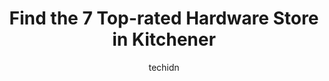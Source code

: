 ---
layout: ampstory
image: https://i0.wp.com/www.auto.or.id/wp-content/uploads/2023/06/ontario-seed-retail-store-home-hardware-0-kitchener-1686323710.jpeg?resize=640,853
author: techidn
featured: false
description: Kitchener, Ontario, Canada is a haven for Hardware Store enthusiasts, boasting an impressive array of 7 top-notch establishments. Whether youre a seasoned connoisseur or simply curious to e
title: Find the 7 Top-rated Hardware Store in Kitchener
cover:
   title: Find the 7 Top-rated Hardware Store in Kitchener
   subtitle: AUTO.OR.ID
   background: https://www.auto.or.id/wp-content/uploads/2023/06/ontario-seed-retail-store-home-hardware-0-kitchener-1686323710.jpeg

pages: 
 - layout: thirds
   top: <h1>#1 The Home Depot</h1>
   bottom: "<p>Great customer service! We rented an aluminum brake and they went out of their way to make our experience 5 stars. They got 4 guys to lower from the roof of our van 😂 </p>"
   background: https://www.auto.or.id/wp-content/uploads/2023/06/ontario-seed-retail-store-home-hardware-1-kitchener-1686323711.png
   backgroundblur: true
 - layout: thirds
   top: <h1>#2 Lowes Home Improvement</h1>
   bottom: "<p>345 The Boardwalk, Waterloo, ON N2T 0A6, Canada</p>"
   background: https://www.auto.or.id/wp-content/uploads/2023/06/ontario-seed-retail-store-home-hardware-2-kitchener-1686323711.jpeg
   cta:
      link: https://www.auto.or.id/find-the-7-top-rated-hardware-store-in-kitchener/
      text: Find the 7 Top-rated Hardware Store in Kitchener
 - layout: thirds
   top: <h1>#3 Swansons Home Hardware Building Centre</h1>
   bottom: "<p>166 Park St, Kitchener, ON N2G 1M8, Canada</p>"
   background: https://images.unsplash.com/photo-1600978257452-c6c0bc8660d4?ixlib=rb-4.0.3&ixid=MnwxMjA3fDB8MHxwaG90by1wYWdlfHx8fGVufDB8fHx8&auto=format&fit=crop&w=640&h=853&q=80
   cta:
      link: https://www.auto.or.id/find-the-7-top-rated-hardware-store-in-kitchener/
      text: Find the 7 Top-rated Hardware Store in Kitchener
 - layout: thirds
   top: <h1>#4 Lowes Home Improvement</h1>
   bottom: "<p>730 Ottawa St S, Kitchener, ON N2E 1B6, Canada</p>"
   background: https://images.unsplash.com/photo-1641921966132-371cca4de3a1?ixlib=rb-4.0.3&ixid=MnwxMjA3fDB8MHxwaG90by1wYWdlfHx8fGVufDB8fHx8&auto=format&fit=crop&w=640&h=853&q=80
   cta:
      link: https://www.auto.or.id/find-the-7-top-rated-hardware-store-in-kitchener/
      text: Find the 7 Top-rated Hardware Store in Kitchener
 - layout: thirds
   top: <h1>#5 Peavey Mart</h1>
   bottom: "<p>2400 Homer Watson Blvd, Kitchener, ON N2P 2R6, Canada</p>"
   background: https://images.unsplash.com/photo-1578659242540-6f036471ca61?ixlib=rb-4.0.3&ixid=MnwxMjA3fDB8MHxwaG90by1wYWdlfHx8fGVufDB8fHx8&auto=format&fit=crop&w=640&h=853&q=80
   cta:
      link: https://www.auto.or.id/find-the-7-top-rated-hardware-store-in-kitchener/
      text: Find the 7 Top-rated Hardware Store in Kitchener
 - layout: thirds
   top: <h1>#6 Glenbriar Home Hardware</h1>
   bottom: "<p>262 Weber St N, Waterloo, ON N2J 3H6, Canada</p>"
   background: https://images.unsplash.com/photo-1504215680853-026ed2a45def?ixlib=rb-4.0.3&ixid=MnwxMjA3fDB8MHxwaG90by1wYWdlfHx8fGVufDB8fHx8&auto=format&fit=crop&w=640&h=853&q=80
   cta:
      link: https://www.auto.or.id/find-the-7-top-rated-hardware-store-in-kitchener/
      text: Find the 7 Top-rated Hardware Store in Kitchener
 - layout: thirds
   top: <h1>#7 Kitchener Home Hardware</h1>
   bottom: "<p>1014 Victoria St N, Kitchener, ON N2B 3C4, Canada</p>"
   background: https://images.unsplash.com/photo-1532581140115-3e355d1ed1de?ixlib=rb-4.0.3&ixid=MnwxMjA3fDB8MHxwaG90by1wYWdlfHx8fGVufDB8fHx8&auto=format&fit=crop&w=640&h=853&q=80
   cta:
      link: https://www.auto.or.id/find-the-7-top-rated-hardware-store-in-kitchener/
      text: Find the 7 Top-rated Hardware Store in Kitchener
 - layout: thirds
   middle: Continue reading...
   background: https://images.unsplash.com/photo-1536593053730-495056b74a05?ixlib=rb-4.0.3&ixid=MnwxMjA3fDB8MHxwaG90by1wYWdlfHx8fGVufDB8fHx8&auto=format&fit=crop&w=640&h=853&q=80
   cta:
      link: https://www.auto.or.id/find-the-7-top-rated-hardware-store-in-kitchener/
      text: Find the 7 Top-rated Hardware Store in Kitchener

---